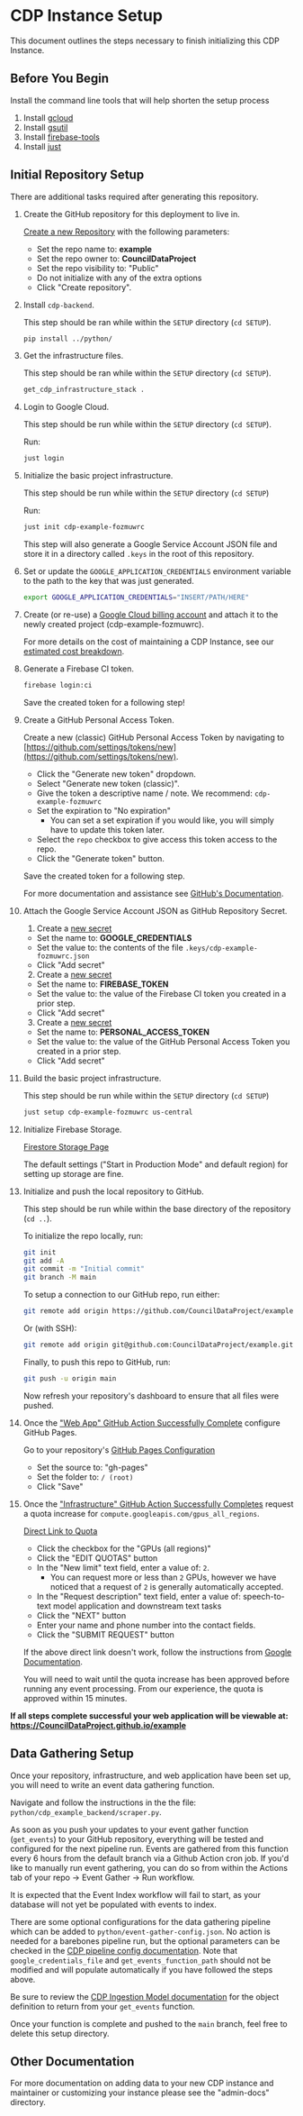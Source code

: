 # CDP Instance Setup

This document outlines the steps necessary to finish initializing this CDP Instance.

## Before You Begin

Install the command line tools that will help shorten the setup process

1. Install [gcloud](https://cloud.google.com/sdk/docs/install)
1. Install [gsutil](https://cloud.google.com/storage/docs/gsutil_install)
1. Install [firebase-tools](https://firebase.google.com/docs/cli/)
1. Install [just](https://github.com/casey/just)

## Initial Repository Setup

There are additional tasks required after generating this repository.

1.  Create the GitHub repository for this deployment to live in.

    [Create a new Repository](https://github.com/new) with the following parameters:

    -   Set the repo name to: **example**
    -   Set the repo owner to: **CouncilDataProject**
    -   Set the repo visibility to: "Public"
    -   Do not initialize with any of the extra options
    -   Click "Create repository".

1. Install `cdp-backend`.

    This step should be ran while within the `SETUP` directory (`cd SETUP`).

    ```bash
    pip install ../python/
    ```

1. Get the infrastructure files.

    This step should be ran while within the `SETUP` directory (`cd SETUP`).

    ```bash
    get_cdp_infrastructure_stack .
    ```

1.  Login to Google Cloud.

    This step should be run while within the `SETUP` directory (`cd SETUP`).

    Run:

    ```bash
    just login
    ```

1.  Initialize the basic project infrastructure.

    This step should be run while within the `SETUP` directory (`cd SETUP`)

    Run:

    ```bash
    just init cdp-example-fozmuwrc
    ```

    This step will also generate a Google Service Account JSON file and store it
    in a directory called `.keys` in the root of this repository.

1.  Set or update the `GOOGLE_APPLICATION_CREDENTIALS` environment variable to the
    path to the key that was just generated.

    ```bash
    export GOOGLE_APPLICATION_CREDENTIALS="INSERT/PATH/HERE"
    ```

1.  Create (or re-use) a
    [Google Cloud billing account](https://console.cloud.google.com/billing/linkedaccount?project=cdp-example-fozmuwrc)
    and attach it to the newly created project (cdp-example-fozmuwrc).

    For more details on the cost of maintaining a CDP Instance, see our [estimated cost breakdown](https://github.com/CouncilDataProject/cookiecutter-cdp-deployment#cost).

1.  Generate a Firebase CI token.

    ```bash
    firebase login:ci
    ```

    Save the created token for a following step!

1.  Create a GitHub Personal Access Token.

    Create a new (classic) GitHub Personal Access Token by navigating to
    [https://github.com/settings/tokens/new](https://github.com/settings/tokens/new).

    -   Click the "Generate new token" dropdown.
    -   Select "Generate new token (classic)".
    -   Give the token a descriptive name / note. We recommend: `cdp-example-fozmuwrc`
    -   Set the expiration to "No expiration"
        -   You can set a set expiration if you would like, you will simply have to update this token later.
    -   Select the `repo` checkbox to give access this token access to the repo.
    -   Click the "Generate token" button.

    Save the created token for a following step.

    For more documentation and assistance see
    [GitHub's Documentation](https://docs.github.com/en/authentication/keeping-your-account-and-data-secure/creating-a-personal-access-token#creating-a-personal-access-token-classic).

1.  Attach the Google Service Account JSON as GitHub Repository Secret.

    1. Create a [new secret](https://github.com/CouncilDataProject/example/settings/secrets/actions/new)

    -   Set the name to: **GOOGLE_CREDENTIALS**
    -   Set the value to: the contents of the file `.keys/cdp-example-fozmuwrc.json`
    -   Click "Add secret"

    2. Create a [new secret](https://github.com/CouncilDataProject/example/settings/secrets/actions/new)

    -   Set the name to: **FIREBASE_TOKEN**
    -   Set the value to: the value of the Firebase CI token you created in a prior step.
    -   Click "Add secret"

    3. Create a [new secret](https://github.com/CouncilDataProject/example/settings/secrets/actions/new)
    
    -   Set the name to: **PERSONAL_ACCESS_TOKEN**
    -   Set the value to: the value of the GitHub Personal Access Token you created in a prior step.
    -   Click "Add secret"

1.  Build the basic project infrastructure.

    This step should be run while within the `SETUP` directory (`cd SETUP`)

    ```bash
    just setup cdp-example-fozmuwrc us-central
    ```

1.  Initialize Firebase Storage.

    [Firestore Storage Page](https://console.firebase.google.com/u/0/project/cdp-example-fozmuwrc/storage)

    The default settings ("Start in Production Mode" and default region) for setting up
    storage are fine.

1.  Initialize and push the local repository to GitHub.

    This step should be run while within the base directory of the repository (`cd ..`).

    To initialize the repo locally, run:

    ```bash
    git init
    git add -A
    git commit -m "Initial commit"
    git branch -M main
    ```

    To setup a connection to our GitHub repo, run either:

    ```bash
    git remote add origin https://github.com/CouncilDataProject/example.git
    ```

    Or (with SSH):

    ```bash
    git remote add origin git@github.com:CouncilDataProject/example.git
    ```

    Finally, to push this repo to GitHub, run:

    ```bash
    git push -u origin main
    ```

    Now refresh your repository's dashboard to ensure that all files were pushed.

1.  Once the
    ["Web App" GitHub Action Successfully Complete](https://github.com/CouncilDataProject/example/actions?query=workflow%3A%22Web+App%22)
    configure GitHub Pages.

    Go to your repository's [GitHub Pages Configuration](https://github.com/CouncilDataProject/example/settings/pages)

    -   Set the source to: "gh-pages"
    -   Set the folder to: `/ (root)`
    -   Click "Save"

1. Once the ["Infrastructure" GitHub Action Successfully Completes](https://github.com/CouncilDataProject/example/actions?query=workflow%3A%22Infrastructure%22) request a quota increase for `compute.googleapis.com/gpus_all_regions`.

    [Direct Link to Quota](https://console.cloud.google.com/iam-admin/quotas?project=cdp-example-fozmuwrc&pageState=(%22allQuotasTable%22:(%22f%22:%22%255B%257B_22k_22_3A_22Metric_22_2C_22t_22_3A10_2C_22v_22_3A_22_5C_22compute.googleapis.com%252Fgpus_all_regions_5C_22_22_2C_22s_22_3Atrue_2C_22i_22_3A_22metricName_22%257D%255D%22)))

    -   Click the checkbox for the "GPUs (all regions)"
    -   Click the "EDIT QUOTAS" button
    -   In the "New limit" text field, enter a value of: `2`.
        -   You can request more or less than `2` GPUs, however we have noticed that a
            request of `2` is generally automatically accepted.
    -   In the "Request description" text field, enter a value of: speech-to-text
        model application and downstream text tasks
    -   Click the "NEXT" button
    -   Enter your name and phone number into the contact fields.
    -   Click the "SUBMIT REQUEST" button

    If the above direct link doesn't work, follow the instructions from
    [Google Documentation](https://cloud.google.com/docs/quota#requesting_higher_quota).

    You will need to wait until the quota increase has been approved before running any
    event processing. From our experience, the quota is approved within 15 minutes.

**If all steps complete successful your web application will be viewable at: https://CouncilDataProject.github.io/example**

## Data Gathering Setup

Once your repository, infrastructure, and web application have been set up, you will need to write an event data gathering function.

Navigate and follow the instructions in the the file: `python/cdp_example_backend/scraper.py`.

As soon as you push your updates to your event gather function (`get_events`) to your GitHub repository, everything will be tested and configured for the next pipeline run. Events are gathered from this function every 6 hours from the default branch via a Github Action cron job. If you'd like to manually run event gathering, you can do so from within the Actions tab of your repo -> Event Gather -> Run workflow.

It is expected that the Event Index workflow will fail to start, as your database will not yet be populated with events to index.

There are some optional configurations for the data gathering pipeline which can be added to `python/event-gather-config.json`. No action is needed for a barebones pipeline run, but the optional parameters can be checked in the [CDP pipeline config documentation](https://councildataproject.org/cdp-backend/cdp_backend.pipeline.html#module-cdp_backend.pipeline.pipeline_config). Note that `google_credentials_file` and `get_events_function_path` should not be modified and will populate automatically if you have followed the steps above.

Be sure to review the [CDP Ingestion Model documentation](https://councildataproject.github.io/cdp-backend/ingestion_models.html) for the object definition to return from your `get_events` function.

Once your function is complete and pushed to the `main` branch, feel free to delete this setup directory.

## Other Documentation

For more documentation on adding data to your new CDP instance and maintainer or customizing your instance
please see the "admin-docs" directory.
